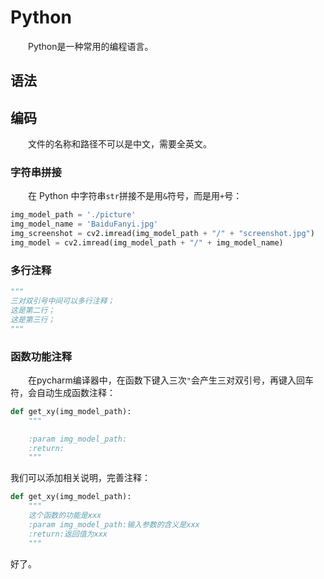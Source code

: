 # Python

&emsp;&emsp;Python是一种常用的编程语言。

## 语法

## 编码

&emsp;&emsp;文件的名称和路径不可以是中文，需要全英文。

### 字符串拼接

&emsp;&emsp;在 Python 中字符串`str`拼接不是用`&`符号，而是用`+`号：

```python
img_model_path = './picture'
img_model_name = 'BaiduFanyi.jpg'
img_screenshot = cv2.imread(img_model_path + "/" + "screenshot.jpg")
img_model = cv2.imread(img_model_path + "/" + img_model_name)
```

### 多行注释

```python
"""
三对双引号中间可以多行注释；
这是第二行；
这是第三行；
"""
```

### 函数功能注释

&emsp;&emsp;在pycharm编译器中，在函数下键入三次`"`会产生三对双引号，再键入回车符，会自动生成函数注释：

```python
def get_xy(img_model_path):
    """

    :param img_model_path:
    :return:
    """
```

我们可以添加相关说明，完善注释：

```python
def get_xy(img_model_path):
    """
    这个函数的功能是xxx
    :param img_model_path:输入参数的含义是xxx
    :return:返回值为xxx
    """
```

好了。